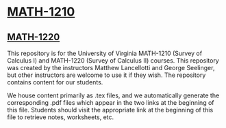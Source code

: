 # [MATH-1210](https://mareoraft.github.io/MATH-Calc/1210.html)

## [MATH-1220](https://mareoraft.github.io/MATH-Calc/1220.html)

This repository is for the University of Virginia MATH-1210 (Survey of Calculus I) and MATH-1220 (Survey of Calculus II) courses.  This repository was created by the instructors Matthew Lancellotti and George Seelinger, but other instructors are welcome to use it if they wish.  The repository contains content for our students.

We house content primarily as .tex files, and we automatically generate the corresponding .pdf files which appear in the two links at the beginning of this file.  Students should visit the appropriate link at the beginning of this file to retrieve notes, worksheets, etc.
